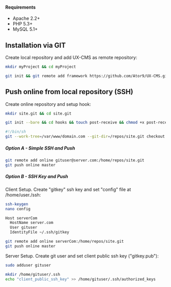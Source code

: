 #### Requirements
* Apache 2.2+
* PHP 5.3+
* MySQL 5.1+

## Installation via GIT
Create local repository and add UX-CMS as remote repository:
```sh
mkdir myProject && cd myProject

git init && git remote add framework https://github.com/Ator9/UX-CMS.git && git pull framework master
```
## Push online from local repository (SSH)
Create online repository and setup hook:
```sh
mkdir site.git && cd site.git

git init --bare && cd hooks && touch post-receive && chmod +x post-receive && nano post-receive
```
```sh
#!/bin/sh
git --work-tree=/var/www/domain.com --git-dir=/repos/site.git checkout -f
```
##### Option A - Simple SSH and Push
```sh
git remote add online gituser@server.com:/home/repos/site.git
git push online master
```
##### Option B - SSH Key and Push
Client Setup. Create "gitkey" ssh key and set "config" file at /home/user./ssh:
```sh
ssh-keygen
nano config
```
```sh
Host serverCom
  HostName server.com
  User gituser
  IdentityFile ~/.ssh/gitkey
```
```sh
git remote add online serverCom:/home/repos/site.git
git push online master
```
Server Setup. Create git user and set client public ssh key ("gitkey.pub"):
```sh
sudo adduser gituser
```
```sh
mkdir /home/gituser/.ssh
echo "client_public_ssh_key" >> /home/gituser/.ssh/authorized_keys
```
